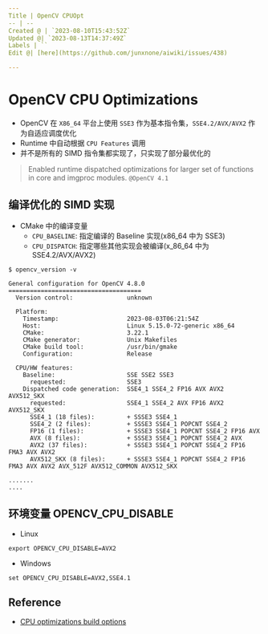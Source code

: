 ```yaml
---
Title | OpenCV CPUOpt
-- | --
Created @ | `2023-08-10T15:43:52Z`
Updated @| `2023-08-13T14:37:49Z`
Labels | ``
Edit @| [here](https://github.com/junxnone/aiwiki/issues/438)

---
```

# OpenCV CPU Optimizations
- OpenCV 在 `X86_64` 平台上使用 `SSE3` 作为基本指令集，`SSE4.2/AVX/AVX2` 作为自适应调度优化
- Runtime 中自动根据 `CPU Features` 调用
- 并不是所有的 SIMD 指令集都实现了，只实现了部分最优化的

> Enabled runtime dispatched optimizations for larger set of functions in core and imgproc modules. `@OpenCV 4.1`

## 编译优化的 SIMD 实现
- CMake 中的编译变量
  - `CPU_BASELINE`: 指定编译的 Baseline 实现(x86_64 中为 SSE3)
  - `CPU_DISPATCH`: 指定哪些其他实现会被编译(x_86_64 中为 SSE4.2/AVX/AVX2)


```
$ opencv_version -v

General configuration for OpenCV 4.8.0 =====================================
  Version control:               unknown

  Platform:
    Timestamp:                   2023-08-03T06:21:54Z
    Host:                        Linux 5.15.0-72-generic x86_64
    CMake:                       3.22.1
    CMake generator:             Unix Makefiles
    CMake build tool:            /usr/bin/gmake
    Configuration:               Release

  CPU/HW features:
    Baseline:                    SSE SSE2 SSE3
      requested:                 SSE3
    Dispatched code generation:  SSE4_1 SSE4_2 FP16 AVX AVX2 AVX512_SKX
      requested:                 SSE4_1 SSE4_2 AVX FP16 AVX2 AVX512_SKX
      SSE4_1 (18 files):         + SSSE3 SSE4_1
      SSE4_2 (2 files):          + SSSE3 SSE4_1 POPCNT SSE4_2
      FP16 (1 files):            + SSSE3 SSE4_1 POPCNT SSE4_2 FP16 AVX
      AVX (8 files):             + SSSE3 SSE4_1 POPCNT SSE4_2 AVX
      AVX2 (37 files):           + SSSE3 SSE4_1 POPCNT SSE4_2 FP16 FMA3 AVX AVX2
      AVX512_SKX (8 files):      + SSSE3 SSE4_1 POPCNT SSE4_2 FP16 FMA3 AVX AVX2 AVX_512F AVX512_COMMON AVX512_SKX

.......
....
```

## 环境变量 OPENCV_CPU_DISABLE 

- Linux
```
export OPENCV_CPU_DISABLE=AVX2
```

- Windows
```
set OPENCV_CPU_DISABLE=AVX2,SSE4.1
```



## Reference
- [CPU optimizations build options](https://github.com/opencv/opencv/wiki/CPU-optimizations-build-options)
